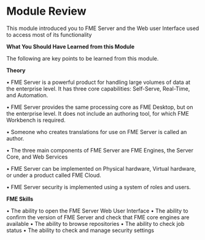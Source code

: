 # Module Review

This module introduced you to FME Server and the Web user Interface used to access most of its functionality

**What You Should Have Learned from this Module**

The following are key points to be learned from this module.

**Theory**

• FME Server is a powerful product for handling large volumes of data at the enterprise level. It has three core capabilities: Self-Serve, Real-Time, and Automation.

• FME Server provides the same processing core as FME Desktop, but on the enterprise level. It does not include an authoring tool, for which FME Workbench is required.

• Someone who creates translations for use on FME Server is called an author.

• The three main components of FME Server are FME Engines, the Server Core, and Web Services

• FME Server can be implemented on Physical hardware, Virtual hardware, or under a product called FME Cloud.

• FME Server security is implemented using a system of roles and users.

**FME Skills**

• The ability to open the FME Server Web User Interface
• The ability to confirm the version of FME Server and check that FME core engines are available
• The ability to browse repositories
• The ability to check job status
• The ability to check and manage security settings